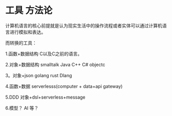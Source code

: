 # 工具 方法论

计算机语言的核心前提就是认为现实生活中的操作流程或者实体可以通过计算机语言进行模拟和表达。

而转换的工具：

1.函数+数据结构  C以及C之前的语言。

2.对象+数据结构  smalltalk Java C++ C# objectc

3。对象+json   golang rust Dlang

4.函数+数据   serverlesss(computer + data+api gateway)

5.DDD  对象+dsl+serverless+message

6.模型？  AI 等？